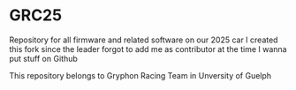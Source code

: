 # GRC25
Repository for all firmware and related software on our 2025 car
I created this fork since the leader forgot to add me as contributor at the time I wanna put stuff on Github

This repository belongs to Gryphon Racing Team in Unversity of Guelph
